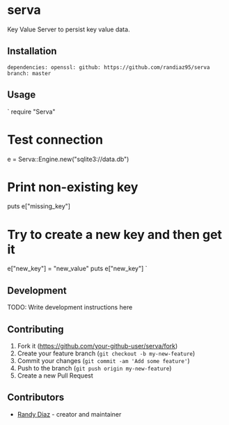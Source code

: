 # serva

Key Value Server to persist key value data. 

## Installation


`
dependencies:
  openssl:
    github: https://github.com/randiaz95/serva
    branch: master
`

## Usage

`
require "Serva"

# Test connection
e = Serva::Engine.new("sqlite3://data.db")

# Print non-existing key
puts e["missing_key"]

# Try to create a new key and then get it
e["new_key"] = "new_value"
puts e["new_key"]
`

## Development

TODO: Write development instructions here

## Contributing

1. Fork it (<https://github.com/your-github-user/serva/fork>)
2. Create your feature branch (`git checkout -b my-new-feature`)
3. Commit your changes (`git commit -am 'Add some feature'`)
4. Push to the branch (`git push origin my-new-feature`)
5. Create a new Pull Request

## Contributors

- [Randy Diaz](https://github.com/randiaz95) - creator and maintainer
